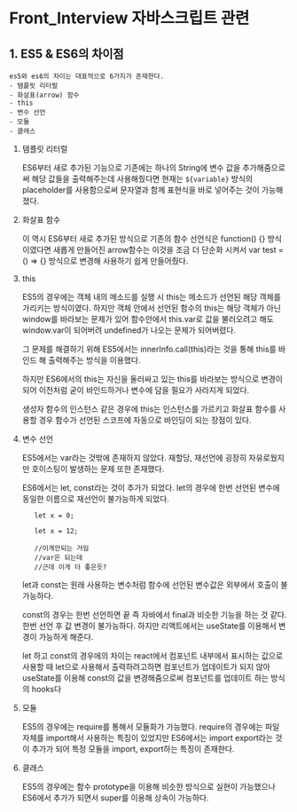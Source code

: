 # Front_Interview 자바스크립트 관련

## 1. ES5 & ES6의 차이점

    es5와 es6의 차이는 대표적으로 6가지가 존재한다.
    - 템플릿 리터럴
    - 화살표(arrow) 함수
    - this
    - 변수 선언
    - 모듈
    - 클래스

1.  템플릿 리터럴

    ES6부터 새로 추가된 기능으로 기존에는 하나의 String에 변수 값을 추가해줌으로써 해당 값들을 출력해주는데 사용해줬다면 현재는 `${variable}` 방식의 placeholder를 사용함으로써 문자열과 함께 표현식을 바로 넣어주는 것이 가능해졌다.

2.  화살표 함수

    이 역시 ES6부터 새로 추가된 방식으로 기존의 함수 선언식은 function() {} 방식이였다면 새롭게 만들어진 arrow함수는 이것을 조금 더 단순화 시켜서 var test = () => {} 방식으로 변경해 사용하기 쉽게 만들어줬다.

3.  this

    ES5의 경우에는 객체 내의 메소드를 실행 시 this는 메소드가 선언된 해당 객체를 가리키는 방식이였다. 하지만 객체 안에서 선언된 함수의 this는 해당 객체가 아닌 window를 바라보는 문제가 있어 함수안에서 this.var로 값을 불러오려고 해도 window.var이 되어버려 undefined가 나오는 문제가 되어버렸다.

    그 문제를 해결하기 위해 ES5에서는 innerInfo.call(this)라는 것을 통해 this를 바인드 해 출력해주는 방식을 이용했다.

    하지만 ES6에서의 this는 자신을 둘러싸고 있는 this를 바라보는 방식으로 변경이 되어 이전처럼 굳이 바인드하거나 변수에 담을 필요가 사라지게 되었다.

    생성자 함수의 인스턴스 같은 경우에 this는 인스턴스를 가르키고 화살표 함수를 사용할 경우 함수가 선언된 스코프에 자동으로 바인딩이 되는 장점이 있다.

4.  변수 선언

    ES5에서는 var라는 것밖에 존재하지 않았다. 재할당, 재선언에 굉장히 자유로웠지만 호이스팅이 발생하는 문제 또한 존재했다.

    ES6에서는 let, const라는 것이 추가가 되었다. let의 경우에 한번 선언된 변수에 동일한 이름으로 재선언이 불가능하게 되었다.

    ```
       let x = 0;

       let x = 12;

       //이게안되는 거임
       //var은 되는데
       //근데 이게 더 좋은듯?
    ```

    let과 const는 원래 사용하는 변수처럼 함수에 선언된 변수값은 외부에서 호출이 불가능하다.

    const의 경우는 한번 선언하면 끝 즉 자바에서 final과 비슷한 기능을 하는 것 같다. 한번 선언 후 값 변경이 불가능하다. 하지만 리액트에서는 useState를 이용해서 변경이 가능하게 해준다.

    let 하고 const의 경우에의 차이는 react에서 컴포넌트 내부에서 표시하는 값으로 사용할 때 let으로 사용해서 출력하려고하면 컴포넌트가 업데이트가 되지 않아 useState를 이용해 const의 값을 변경해줌으로써 컴포넌트를 업데이트 하는 방식의 hooks다

5.  모듈

    ES5의 경우에는 require를 통해서 모듈화가 가능했다. require의 경우에는 파일 자체를 import해서 사용하는 특징이 있었지만 ES6에서는 import export라는 것이 추가가 되어 특정 모듈을 import, export하는 특징이 존재한다.

6.  클래스

    ES5의 경우에는 함수 prototype을 이용해 비슷한 방식으로 실현이 가능했으나 ES6에서 추가가 되면서 super를 이용해 상속이 가능하다.
